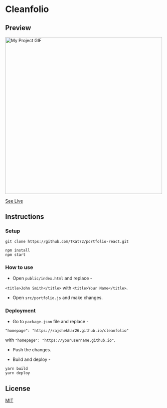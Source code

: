 # Cleanfolio

## Preview

<!-- [![Img](https://artstargarm2-backet.s3.amazonaws.com/Screen+Recording+2022-06-28+at+5.42.41+AM.gif)](https://sparkling-lily-63070f.netlify.app) -->
<!-- ![img](https://artstargarm2-backet.s3.amazonaws.com/Screen+Recording+2022-06-28+at+5.42.41+AM.gif)
<img src="https://artstargarm2-backet.s3.amazonaws.com/Screen+Recording+2022-06-28+at+5.42.41+AM.gif" alt="My Project GIF" width="500" height="600"> -->

<img src="./myScreen.gif" alt="My Project GIF" width="500" height="500">

[See Live](https://sparkling-lily-63070f.netlify.app)

## Instructions

### Setup

```shell
git clone https://github.com/TKat72/portfolio-react.git

```


```shell
npm install
npm start
```


### How to use

- Open `public/index.html` and replace -

`<title>John Smith</title>` with `<title>Your Name</title>`.

- Open `src/portfolio.js` and make changes.

### Deployment

- Go to `package.json` file and replace -

`"homepage": "https://rajshekhar26.github.io/cleanfolio"`

with `"homepage": "https://yourusername.github.io"`.

- Push the changes.

- Build and deploy -

```shell
yarn build
yarn deploy
```

## License

[MIT](https://choosealicense.com/licenses/mit/)

